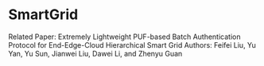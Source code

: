 # SmartGrid
Related Paper: Extremely Lightweight PUF-based Batch Authentication Protocol for End-Edge-Cloud Hierarchical Smart Grid
Authors: Feifei Liu, Yu Yan, Yu Sun, Jianwei Liu, Dawei Li, and Zhenyu Guan
